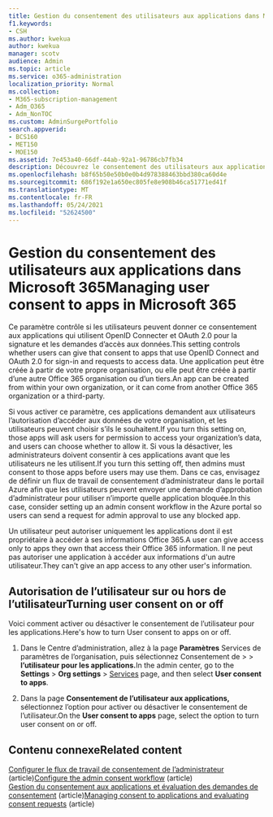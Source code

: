 ```yaml
---
title: Gestion du consentement des utilisateurs aux applications dans Microsoft 365
f1.keywords:
- CSH
ms.author: kwekua
author: kwekua
manager: scotv
audience: Admin
ms.topic: article
ms.service: o365-administration
localization_priority: Normal
ms.collection:
- M365-subscription-management
- Adm_O365
- Adm_NonTOC
ms.custom: AdminSurgePortfolio
search.appverid:
- BCS160
- MET150
- MOE150
ms.assetid: 7e453a40-66df-44ab-92a1-96786cb7fb34
description: Découvrez le consentement des utilisateurs aux applications et comment les activer pour autoriser des applications tierces à accéder aux informations d’Microsoft 365 utilisateurs.
ms.openlocfilehash: b8f65b50e50b0e0b4d978388463bbd380ca60d4e
ms.sourcegitcommit: 686f192e1a650ec805fe8e908b46ca51771ed41f
ms.translationtype: MT
ms.contentlocale: fr-FR
ms.lasthandoff: 05/24/2021
ms.locfileid: "52624500"
---
```

# <a name="managing-user-consent-to-apps-in-microsoft-365"></a><span data-ttu-id="3d0a3-103">Gestion du consentement des utilisateurs aux applications dans Microsoft 365</span><span class="sxs-lookup"><span data-stu-id="3d0a3-103">Managing user consent to apps in Microsoft 365</span></span>

<span data-ttu-id="3d0a3-104">Ce paramètre contrôle si les utilisateurs peuvent donner ce consentement aux applications qui utilisent OpenID Connecter et OAuth 2.0 pour la signature et les demandes d’accès aux données.</span><span class="sxs-lookup"><span data-stu-id="3d0a3-104">This setting controls whether users can give that consent to apps that use OpenID Connect and OAuth 2.0 for sign-in and requests to access data.</span></span> <span data-ttu-id="3d0a3-105">Une application peut être créée à partir de votre propre organisation, ou elle peut être créée à partir d’une autre Office 365 organisation ou d’un tiers.</span><span class="sxs-lookup"><span data-stu-id="3d0a3-105">An app can be created from within your own organization, or it can come from another Office 365 organization or a third-party.</span></span>

<span data-ttu-id="3d0a3-106">Si vous activer ce paramètre, ces applications demandent aux utilisateurs l’autorisation d’accéder aux données de votre organisation, et les utilisateurs peuvent choisir s’ils le souhaitent.</span><span class="sxs-lookup"><span data-stu-id="3d0a3-106">If you turn this setting on, those apps will ask users for permission to access your organization’s data, and users can choose whether to allow it.</span></span> <span data-ttu-id="3d0a3-107">Si vous la désactiver, les administrateurs doivent consentir à ces applications avant que les utilisateurs ne les utilisent.</span><span class="sxs-lookup"><span data-stu-id="3d0a3-107">If you turn this setting off, then admins must consent to those apps before users may use them.</span></span> <span data-ttu-id="3d0a3-108">Dans ce cas, envisagez de définir un flux de travail de consentement d’administrateur dans le portail Azure afin que les utilisateurs peuvent envoyer une demande d’approbation d’administrateur pour utiliser n’importe quelle application bloquée.</span><span class="sxs-lookup"><span data-stu-id="3d0a3-108">In this case, consider setting up an admin consent workflow in the Azure portal so users can send a request for admin approval to use any blocked app.</span></span>

<span data-ttu-id="3d0a3-109">Un utilisateur peut autoriser uniquement les applications dont il est propriétaire à accéder à ses informations Office 365.</span><span class="sxs-lookup"><span data-stu-id="3d0a3-109">A user can give access only to apps they own that access their Office 365 information.</span></span> <span data-ttu-id="3d0a3-110">Il ne peut pas autoriser une application à accéder aux informations d'un autre utilisateur.</span><span class="sxs-lookup"><span data-stu-id="3d0a3-110">They can't give an app access to any other user's information.</span></span>

## <a name="turning-user-consent-on-or-off"></a><span data-ttu-id="3d0a3-111">Autorisation de l’utilisateur sur ou hors de l’utilisateur</span><span class="sxs-lookup"><span data-stu-id="3d0a3-111">Turning user consent on or off</span></span>
<span data-ttu-id="3d0a3-112"><a name="__toc379982114"> </a></span><span class="sxs-lookup"><span data-stu-id="3d0a3-112"><a name="__toc379982114"> </a></span></span>

<span data-ttu-id="3d0a3-113">Voici comment activer ou désactiver le consentement de l’utilisateur pour les applications.</span><span class="sxs-lookup"><span data-stu-id="3d0a3-113">Here's how to turn User consent to apps on or off.</span></span>

1. <span data-ttu-id="3d0a3-114">Dans le Centre d’administration, allez à la page **Paramètres** Services de paramètres de l’organisation, puis sélectionnez Consentement de \>   >  [](https://go.microsoft.com/fwlink/p/?linkid=2053743) **l’utilisateur pour les applications.**</span><span class="sxs-lookup"><span data-stu-id="3d0a3-114">In the admin center, go to the **Settings** \> **Org settings** > [Services](https://go.microsoft.com/fwlink/p/?linkid=2053743) page, and then select **User consent to apps**.</span></span>

2. <span data-ttu-id="3d0a3-115">Dans la page **Consentement de l’utilisateur aux applications,** sélectionnez l’option pour activer ou désactiver le consentement de l’utilisateur.</span><span class="sxs-lookup"><span data-stu-id="3d0a3-115">On the **User consent to apps** page, select the option to turn user consent on or off.</span></span>

## <a name="related-content"></a><span data-ttu-id="3d0a3-116">Contenu connexe</span><span class="sxs-lookup"><span data-stu-id="3d0a3-116">Related content</span></span> 
<span data-ttu-id="3d0a3-117"><a name="__toc379982114"> </a></span><span class="sxs-lookup"><span data-stu-id="3d0a3-117"><a name="__toc379982114"> </a></span></span>

<span data-ttu-id="3d0a3-118">[Configurer le flux de travail de consentement de l’administrateur](/azure/active-directory/manage-apps/configure-admin-consent-workflow) (article)</span><span class="sxs-lookup"><span data-stu-id="3d0a3-118">[Configure the admin consent workflow](/azure/active-directory/manage-apps/configure-admin-consent-workflow) (article)</span></span>\
<span data-ttu-id="3d0a3-119">[Gestion du consentement aux applications et évaluation des demandes de consentement](/azure/active-directory/manage-apps/manage-consent-requests) (article)</span><span class="sxs-lookup"><span data-stu-id="3d0a3-119">[Managing consent to applications and evaluating consent requests](/azure/active-directory/manage-apps/manage-consent-requests) (article)</span></span>